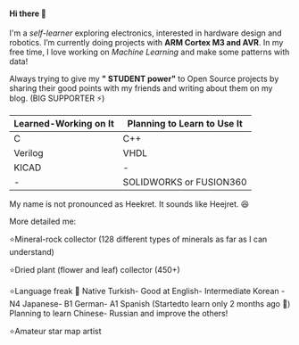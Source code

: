 #### Hi there 👋
I'm a _self-learner_ exploring electronics, interested in hardware design and robotics. I’m currently doing projects with **ARM Cortex M3 and AVR**. In my free time, I love working on _Machine Learning_ and make some patterns with data!

Always trying to give my **" STUDENT power"** to Open Source projects by sharing their good points with my friends and writing about them on my blog. (BIG SUPPORTER ⚡)

Learned-Working on It | Planning to Learn to Use It
------------ | -------------
C | C++
Verilog | VHDL
KICAD | -
-|SOLIDWORKS or FUSION360 


My name is not pronounced as Heekret. It sounds like Heejret.  😆

More detailed me:

⭐Mineral-rock collector (128 different types of minerals as far as I can understand)

⭐Dried plant (flower and leaf) collector (450+)

⭐Language freak 🤡 
Native Turkish- Good at English- Intermediate Korean - N4 Japanese- B1 German- A1 Spanish (Startedto learn only 2 months ago 🚀) Planning to learn Chinese- Russian and improve the others! 

⭐Amateur star map artist

<!--
**siriusm46/siriusm46** is a ✨ _special_ ✨ repository because its `README.md` (this file) appears on your GitHub profile.

İmportant links! 
https://shields.io/


Here are some ideas to get you started:

- 🔭 I’m currently working on ...
- 🌱 I’m currently learning ...
- 👯 I’m looking to collaborate on ...
- 🤔 I’m looking for help with ...
- 💬 Ask me about ...
- 📫 How to reach me: ...
- 😄 Pronouns: ...
- ⚡ Fun fact: ...
-->
